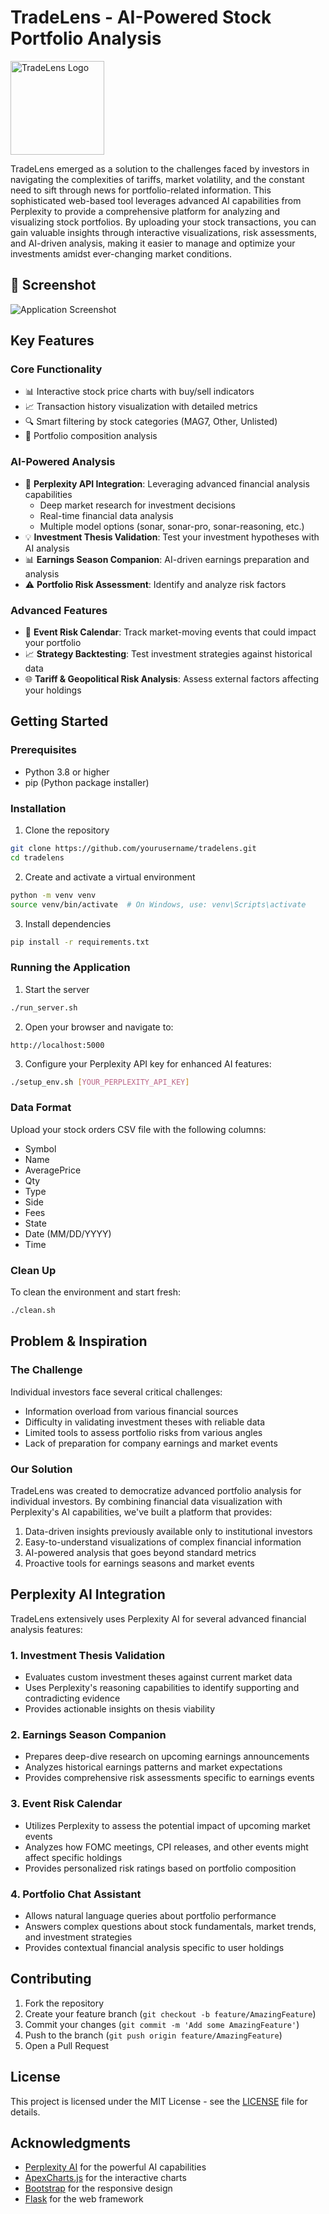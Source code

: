 # TradeLens - AI-Powered Stock Portfolio Analysis

<div align="left">
  <img src="static/img/logo.png" alt="TradeLens Logo" width="150" height="150">
</div>

TradeLens emerged as a solution to the challenges faced by investors in navigating the complexities of tariffs, market volatility, and the constant need to sift through news for portfolio-related information. This sophisticated web-based tool leverages advanced AI capabilities from Perplexity to provide a comprehensive platform for analyzing and visualizing stock portfolios. By uploading your stock transactions, you can gain valuable insights through interactive visualizations, risk assessments, and AI-driven analysis, making it easier to manage and optimize your investments amidst ever-changing market conditions.

## 📸 Screenshot

![Application Screenshot](Screenshot.png)

## Key Features

### Core Functionality
- 📊 Interactive stock price charts with buy/sell indicators
- 📈 Transaction history visualization with detailed metrics
- 🔍 Smart filtering by stock categories (MAG7, Other, Unlisted)
- 💼 Portfolio composition analysis

### AI-Powered Analysis
- 🤖 **Perplexity API Integration**: Leveraging advanced financial analysis capabilities
  - Deep market research for investment decisions
  - Real-time financial data analysis
  - Multiple model options (sonar, sonar-pro, sonar-reasoning, etc.)
- 💡 **Investment Thesis Validation**: Test your investment hypotheses with AI analysis
- 📊 **Earnings Season Companion**: AI-driven earnings preparation and analysis
- ⚠️ **Portfolio Risk Assessment**: Identify and analyze risk factors

### Advanced Features
- 📅 **Event Risk Calendar**: Track market-moving events that could impact your portfolio  
- 📈 **Strategy Backtesting**: Test investment strategies against historical data
- 🌐 **Tariff & Geopolitical Risk Analysis**: Assess external factors affecting your holdings

## Getting Started

### Prerequisites

- Python 3.8 or higher
- pip (Python package installer)

### Installation

1. Clone the repository
```bash
git clone https://github.com/yourusername/tradelens.git
cd tradelens
```

2. Create and activate a virtual environment
```bash
python -m venv venv
source venv/bin/activate  # On Windows, use: venv\Scripts\activate
```

3. Install dependencies
```bash
pip install -r requirements.txt
```

### Running the Application

1. Start the server
```bash
./run_server.sh
```

2. Open your browser and navigate to:
```
http://localhost:5000
```

3. Configure your Perplexity API key for enhanced AI features:
```bash
./setup_env.sh [YOUR_PERPLEXITY_API_KEY]
```

### Data Format

Upload your stock orders CSV file with the following columns:
- Symbol
- Name
- AveragePrice
- Qty
- Type
- Side
- Fees
- State
- Date (MM/DD/YYYY)
- Time

### Clean Up

To clean the environment and start fresh:
```bash
./clean.sh
```

## Problem & Inspiration

### The Challenge

Individual investors face several critical challenges:
- Information overload from various financial sources
- Difficulty in validating investment theses with reliable data
- Limited tools to assess portfolio risks from various angles
- Lack of preparation for company earnings and market events

### Our Solution

TradeLens was created to democratize advanced portfolio analysis for individual investors. By combining financial data visualization with Perplexity's AI capabilities, we've built a platform that provides:

1. Data-driven insights previously available only to institutional investors
2. Easy-to-understand visualizations of complex financial information
3. AI-powered analysis that goes beyond standard metrics
4. Proactive tools for earnings seasons and market events

## Perplexity AI Integration

TradeLens extensively uses Perplexity AI for several advanced financial analysis features:

### 1. Investment Thesis Validation
- Evaluates custom investment theses against current market data
- Uses Perplexity's reasoning capabilities to identify supporting and contradicting evidence
- Provides actionable insights on thesis viability

### 2. Earnings Season Companion
- Prepares deep-dive research on upcoming earnings announcements
- Analyzes historical earnings patterns and market expectations
- Provides comprehensive risk assessments specific to earnings events

### 3. Event Risk Calendar
- Utilizes Perplexity to assess the potential impact of upcoming market events
- Analyzes how FOMC meetings, CPI releases, and other events might affect specific holdings
- Provides personalized risk ratings based on portfolio composition

### 4. Portfolio Chat Assistant
- Allows natural language queries about portfolio performance
- Answers complex questions about stock fundamentals, market trends, and investment strategies
- Provides contextual financial analysis specific to user holdings

## Contributing

1. Fork the repository
2. Create your feature branch (`git checkout -b feature/AmazingFeature`)
3. Commit your changes (`git commit -m 'Add some AmazingFeature'`)
4. Push to the branch (`git push origin feature/AmazingFeature`)
5. Open a Pull Request

## License

This project is licensed under the MIT License - see the [LICENSE](LICENSE) file for details.

## Acknowledgments

- [Perplexity AI](https://www.perplexity.ai/) for the powerful AI capabilities
- [ApexCharts.js](https://apexcharts.com/) for the interactive charts
- [Bootstrap](https://getbootstrap.com/) for the responsive design
- [Flask](https://flask.palletsprojects.com/) for the web framework
